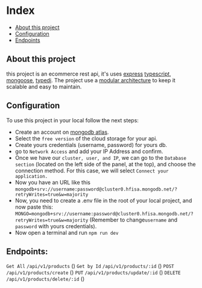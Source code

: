 # Index

- [About this project](#About-this-project)
 - [Configuration](#Configuration)
 - [Endpoints](#Endpoints)




## About this project
this project is an ecommerce rest api, it's uses [express]() [typescript](), [mongoose](), [typedi]().
The project use a [modular architecture](https://scorpionconmate.notion.site/scorpionconmate/The-Folder-Hell-in-Typescript-ed146a5d32e4476794b79b6190e4afc0) to keep it scalable and easy to maintain.

## Configuration
To use this project in your local follow the next steps:
 - Create an account on [mongodb atlas](https://www.mongodb.com/atlas).
 - Select the `free version` of the cloud storage for your api.
 - Create yours credentials (username, password) for yours db.
 - go to `Network Access` and add your IP Address and confirm.
 - Once we have our `cluster, user, and IP`, we can go to the `Database section` (located on the left side of the panel, at the top), and choose the connection method. For this case, we will select `Connect your application.`
 - Now you have an URL like this `mongodb+srv://username:password@cluster0.hfisa.mongodb.net/?retryWrites=true&w=majority`
 - Now, you need to create a .env file in the root of your local project, and now paste this:
 ```MONGO=mongodb+srv://username:password@cluster0.hfisa.mongodb.net/?retryWrites=true&w=majority```
 (Remember to change`username` and `password` with yours credentials).
 - Now open a terminal and run ```npm run dev```
 

 ## Endpoints:
 
 `Get All` `/api/v1/products` ()
 `Get by Id` `/api/v1/products/:id` ()
 `POST` `/api/v1/products/create` ()
 `PUT` `/api/v1/products/update/:id` ()
 `DELETE` `/api/v1/products/delete/:id` ()







